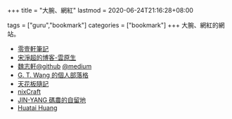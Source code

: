 +++
title = "大腕、網紅"
lastmod = 2020-06-24T21:16:28+08:00

tags = ["guru","bookmark"]
categories = ["bookmark"]
+++
大腕、網紅的網站。
<!--more-->
- [零壹軒筆記](https://note.qidong.name/)
- [宋淨超的博客-雲原生](https://jimmysong.io/)
- [魏志軒@github](https://chswei.github.io/)  [@medium](https://medium.com/@chs_wei)
- [G. T. Wang 的個人部落格](https://blog.gtwang.org/)
- [天花板隨記](https://atceiling.blogspot.com/)
- [nixCraft](https://www.cyberciti.biz/)
- [JIN-YANG 碼農的自留地](https://jin-yang.github.io/)
- [Huatai Huang](https://github.com/huataihuang)
